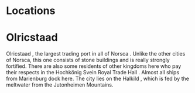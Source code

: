 # Locations

# Olricstaad
Olricstaad , the largest trading port in all of Norsca . Unlike the other cities of Norsca, this one consists of stone buildings and is really strongly fortified. There are also some residents of other kingdoms here who pay their respects in the Hochkönig Svein Royal Trade Hall . Almost all ships from Marienburg dock here. The city lies on the Halkild , which is fed by the meltwater from the Jutonheimen Mountains.
